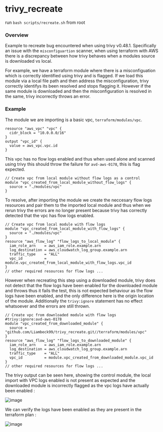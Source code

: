 # trivy_recreate

run  `bash scripts/recreate.sh` from root

### Overview

Example to recreate bug encountered when using trivy v0.48.1. Specifically an issue with the `misconfiguartion` scanner, when using terraform with AWS there is a discrepancy between how trivy behaves when a modules source is downloaded vs local.


For example, we have a terraform module where there is a misconfiguation which is correctly identified using trivy and is flagged. If we load this module via a local file path and then address the misconfiguration, trivy correctly identifys its been resolved  and stops flagging it. However if the same module is downloaded and then the misconfiguration is resolved in the same, trivy incorrectly throws an error.


### Example

The module we are importing is a basic vpc, `terraform/modules/vpc`.

```
resource "aws_vpc" "vpc" {
  cidr_block = "10.0.0.0/16"
}
output "vpc_id" {
  value = aws_vpc.vpc.id
}
```

This vpc has no flow logs enabled and thus when used alone and scanned using trivy this should throw the failure for `avd-aws-0178`, this is flag expected. 
```
// Create vpc from local module without flow logs as a control
module "vpc_created_from_local_module_without_flow_logs" {
  source = "./modules/vpc"
}
```


To resolve, after importing the module we create the neccesary flow logs resources and pair them to the imported local module and thus when we rerun trivy the errors are no longer present because trivy has correctly detected that the vpc has flow logs enabled.
```
// Create vpc from local module with flow logs
module "vpc_created_from_local_module_with_flow_logs" {
  source = "./modules/vpc"
}
resource "aws_flow_log" "flow_logs_to_local_module" {
  iam_role_arn    = aws_iam_role.example.arn
  log_destination = aws_cloudwatch_log_group.example.arn
  traffic_type    = "ALL"
  vpc_id          = module.vpc_created_from_local_module_with_flow_logs.vpc_id
}
// other required resources for flow logs ...
```

However when recreating this step using a downloaded module, trivy does not detect that the flow logs have been enabled for the downloaded module and throws thus it fails the test, this is not expected behaviour as the flow logs have been enabled, and the only difference here is the origin location of the module. Additionally the `trivy:ignore` statement has no effect whatsoever and the errors are still thrown.

```
// Create vpc from downloaded module with flow logs
#trivy:ignore:avd-aws-0178
module "vpc_created_from_downloaded_module" {
  source = "github.com/Liambeck99/trivy_recreate.git//terraform/modules/vpc"
}
resource "aws_flow_log" "flow_logs_to_downloaded_module" {
  iam_role_arn    = aws_iam_role.example.arn
  log_destination = aws_cloudwatch_log_group.example.arn
  traffic_type    = "ALL"
  vpc_id          = module.vpc_created_from_downloaded_module.vpc_id
}
// other required resources for flow logs ...
```

The trivy output can be seen here, showing the control module, the local import with VPC logs enabled is not present as expected and the downloaded module is incorrectly flagged as the vpc logs have actually been enabled :

![image](https://github.com/Liambeck99/trivy_recreate/assets/57397563/b482d8ea-7c26-4355-b942-8199a244c200)

We can verify the logs have been enabled as they are present in the terraform plan :

![image](https://github.com/Liambeck99/trivy_recreate/assets/57397563/89b074fd-9e5e-4d4b-b5a0-059d6bf8d2e8)